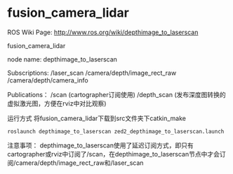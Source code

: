 fusion_camera_lidar
=======================


ROS Wiki Page:
http://www.ros.org/wiki/depthimage_to_laserscan


fusion_camera_lidar

node name: depthimage_to_laserscan

Subscriptions:
/laser_scan 
/camera/depth/image_rect_raw 
/camera/depth/camera_info

Publications：
/scan       (cartographer订阅使用)
/depth_scan (发布深度图转换的虚拟激光图，方便在rviz中对比观察)



运行方式
将fusion_camera_lidar下载到src文件夹下catkin_make
```
roslaunch depthimage_to_laserscan zed2_depthimage_to_laserscan.launch
```


注意事项：
depthimage_to_laserscan使用了延迟订阅方式，即只有cartographer或rviz中订阅了/scan，在depthimage_to_laserscan节点中才会订阅/camera/depth/image_rect_raw和/laser_scan